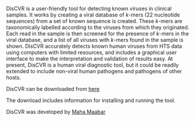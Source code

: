 DisCVR is a user-friendly tool for detecting known viruses in clinical samples. It works by creating a viral database of _k_-mers (22 nucleotide sequences) from a set of known sequence is created. These _k_-mers are taxonomically labelled according to the viruses from which they originated. Each read in the sample is then screened for the presence of _k_-mers in the viral database, and a list of all viruses with _k_-mers found in the sample is shown. DisCVR accurately detects known human viruses from HTS data using computers with limited resources, and includes a graphical user interface to make the interpretation and validation of results easy. At present, DisCVR is a human viral diagnostic tool, but it could be readily extended to include non-viral human pathogens and pathogens of other hosts. 


DisCVR can be downloaded from [here](http://bioinformatics.cvr.ac.uk/discvr.php) 

The download includes information for installing and running the tool. 


DisCVR was developed by [Maha Maabar](https://github.com/MahaMaabar)


